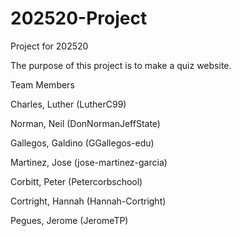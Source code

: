 # 202520-Project
Project for 202520

The purpose of this project is to make a quiz website. 

Team Members

Charles, Luther (LutherC99)

Norman, Neil (DonNormanJeffState)

Gallegos, Galdino (GGallegos-edu)

Martinez, Jose (jose-martinez-garcia)

Corbitt, Peter (Petercorbschool)

Cortright, Hannah (Hannah-Cortright)

Pegues, Jerome (JeromeTP)

